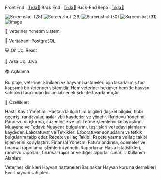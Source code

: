 Front End : <a href="https://veterinary-management.vercel.app/">Tıkla🔎</a>
Back End : <a href="https://vet-backend-3gew.onrender.com/">Tıkla🔎</a>
Back-End Repo : <a href="https://github.com/batuhanlog/Vet-Backend">Tıkla🔎</a>





![Screenshot (28)](https://github.com/batuhanlog/Veterinary_Management/assets/82649079/3b1310d8-0344-4072-9729-d47260db8af5)
![Screenshot (29)](https://github.com/batuhanlog/Veterinary_Management/assets/82649079/335ca6c7-0112-42b3-9ff4-ba4a9ae3b39d)
![Screenshot (30)](https://github.com/batuhanlog/Veterinary_Management/assets/82649079/beae5ffe-8e21-4705-be6f-bda4a1a43f69)
![Screenshot (31)](https://github.com/batuhanlog/Veterinary_Management/assets/82649079/317b45c9-bdc7-4722-a248-32468146902b)
![image](https://github.com/batuhanlog/Veterinary_Management/assets/82649079/430516b8-7aac-4354-94ed-cb96993682fa)



🚀 Veteriner Yönetim Sistemi

💾 Veritabanı: PostgreSQL

💻 Ön Uç: React

💪 Arka Uç: Java

📚 Açıklama:

Bu proje, veteriner klinikleri ve hayvan hastaneleri için tasarlanmış tam kapsamlı bir veteriner sistemidir. Hem veteriner hekimler hem de hayvan sahipleri tarafından kullanılabilecek şekilde tasarlanmıştır.

🐾 Özellikler:

Hasta Kayıt Yönetimi: Hastalarla ilgili tüm bilgileri (kişisel bilgiler, tıbbi geçmiş, randevular, aşılar vb.) kaydeder ve yönetir.
Randevu Yönetimi: Randevu oluşturma, düzenleme ve iptal etme işlemlerini kolaylaştırır.
Muayene ve Tedavi: Muayene bulgularını, teşhisleri ve tedavi planlarını kaydeder.
Laboratuvar ve Tetkikler: Laboratuvar sonuçlarını ve tetkik bulgularını takip eder.
Reçete ve İlaç Takibi: Reçete yazma ve ilaç takibi işlemlerini kolaylaştırır.
Finansal Yönetim: Faturalandırma, ödemeler ve finansal raporlama işlemlerini yönetir.
Raporlama: Hasta istatistikleri, randevu raporları, finansal raporlar ve diğer raporlar sunar.
💡 Kullanım Alanları:

Veteriner klinikleri
Hayvan hastaneleri
Barınaklar
Hayvan koruma dernekleri
Evcil hayvan sahipleri
